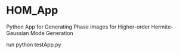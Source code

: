 # HOM_App

Python App for Generating Phase Images for Higher-order Hermite-Gaussian Mode Generation

run python testApp.py

